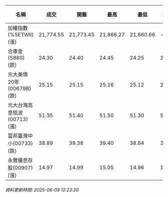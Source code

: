 | 名稱 | 成交 | 開盤 | 最高 | 最低 | 均價 | 成交金額(億) | 昨收 | 漲跌幅 | 漲跌 | 總量 | 昨量 | 振幅 |
| -------- | -------- | -------- | -------- |-------- | -------- | -------- |-------- |-------- |-------- | -------- | -------- |-------- |
|加權指數(%5ETWII) (漲)|21,774.55|21,773.45|21,866.27|21,660.66|-|2,245.04|21,660.66|0.53%|113.89|4,156,847|0|0.95%|
|合庫金(5880) (跌)|24.30|24.40|24.45|24.25|24.31|0.890|24.35|0.21%|0.05|3,658|5,452|0.82%|
|元大美債20年(00679B) (跌)|25.15|25.15|25.16|25.12|25.13|4.50|25.44|1.14%|0.29|17,888|22,672|0.16%|
|元大台灣高息低波(00713) (漲)|51.35|51.40|51.50|51.30|51.38|4.14|51.30|0.10%|0.05|8,050|8,329|0.39%|
|富邦臺灣中小(00733) (跌)|38.89|39.38|39.40|38.84|39.00|0.170|39.22|0.84%|0.33|435|548|1.43%|
|永豐優息存股(00907) (漲)|14.97|14.99|15.05|14.96|15.01|0.247|14.96|0.07%|0.01|1,646|1,768|0.60%|
###### 資料更新時間: 2025-06-09 12:23:20